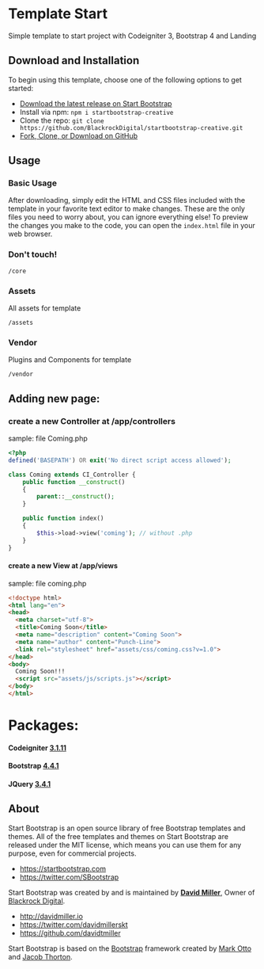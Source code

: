 # Template Start

Simple template to start project with Codeigniter 3, Bootstrap 4 and Landing

## Download and Installation

To begin using this template, choose one of the following options to get started:
* [Download the latest release on Start Bootstrap](https://startbootstrap.com/template-overviews/creative/)
* Install via npm: `npm i startbootstrap-creative`
* Clone the repo: `git clone https://github.com/BlackrockDigital/startbootstrap-creative.git`
* [Fork, Clone, or Download on GitHub](https://github.com/BlackrockDigital/startbootstrap-creative)

## Usage

### Basic Usage

After downloading, simply edit the HTML and CSS files included with the template in your favorite text editor to make changes. These are the only files you need to worry about, you can ignore everything else! To preview the changes you make to the code, you can open the `index.html` file in your web browser.

### Don't touch!
```
/core
```

### Assets
All assets for template
```
/assets
```

### Vendor
Plugins and Components for template
```
/vendor
```

## Adding new page:
### create a new Controller at /app/controllers
sample: file Coming.php
```php
<?php
defined('BASEPATH') OR exit('No direct script access allowed');

class Coming extends CI_Controller {
    public function __construct()
    {
        parent::__construct();
    }

    public function index()
    {
        $this->load->view('coming'); // without .php
    }
}
```

#### create a new View at /app/views
sample: file coming.php
```html
<!doctype html>
<html lang="en">
<head>
  <meta charset="utf-8">
  <title>Coming Soon</title>
  <meta name="description" content="Coming Soon">
  <meta name="author" content="Punch-Line">
  <link rel="stylesheet" href="assets/css/coming.css?v=1.0">
</head>
<body>
  Coming Soon!!!
  <script src="assets/js/scripts.js"></script>
</body>
</html>
```

# Packages:
#### Codeigniter [3.1.11](https://codeigniter.com/)
#### Bootstrap [4.4.1](https://getbootstrap.com/)
#### JQuery [3.4.1](https://jquery.com/)

## About

Start Bootstrap is an open source library of free Bootstrap templates and themes. All of the free templates and themes on Start Bootstrap are released under the MIT license, which means you can use them for any purpose, even for commercial projects.

* https://startbootstrap.com
* https://twitter.com/SBootstrap

Start Bootstrap was created by and is maintained by **[David Miller](http://davidmiller.io/)**, Owner of [Blackrock Digital](http://blackrockdigital.io/).

* http://davidmiller.io
* https://twitter.com/davidmillerskt
* https://github.com/davidtmiller

Start Bootstrap is based on the [Bootstrap](http://getbootstrap.com/) framework created by [Mark Otto](https://twitter.com/mdo) and [Jacob Thorton](https://twitter.com/fat).

